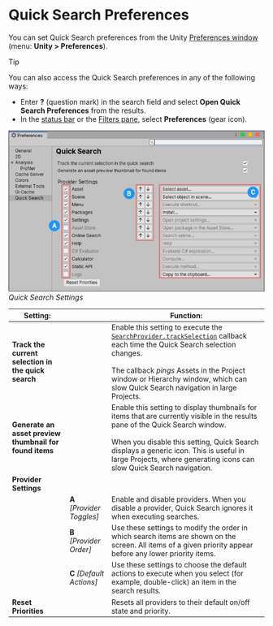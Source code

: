 # Quick Search Preferences

You can set Quick Search preferences from the Unity [Preferences window](https://docs.unity3d.com/Manual/Preferences.html) (menu: **Unity > Preferences**).

> [!TIP]
> You can also access the Quick Search preferences in any of the following ways:
> - Enter **?** (question mark) in the search field and select **Open Quick Search Preferences** from the results.
> - In the [status bar](index.md#the-quick-search-window) or the [Filters pane](search-filters.md#persistent-search-filters), select **Preferences** (gear icon).  

![settings page](Images/QS_Preferences.png)<br/>_Quick Search Settings_

|Setting:||Function:|
|-|-|-|
|**Track the current selection in the quick search**   |   |Enable this setting to execute the [`SearchProvider.trackSelection`](api.md#track-selection) callback each time the Quick Search selection changes.<br/><br/>The callback _pings_ Assets in the Project window or Hierarchy window, which can slow Quick Search navigation in large Projects.|
|**Generate an asset preview thumbnail for found items**   |   |Enable this setting to display thumbnails for items that are currently visible in the results pane of the Quick Search window.<br/><br/>When you disable this setting, Quick Search displays a generic icon. This is useful in large Projects, where generating icons can slow Quick Search navigation.|
|**Provider Settings**   |   |   |
|   | **A** _[Provider Toggles]_  | Enable and disable providers. When you disable a provider, Quick Search ignores it when executing searches.   |
|   | **B** _[Provider Order]_  | Use these settings to modify the order in which search items are shown on the screen. All items of a given priority appear before any lower priority items.  |
|   |  **C** _[Default Actions]_  | Use these settings to choose the default actions to execute when you select (for example, double-click) an item in the search results. |
|**Reset Priorities**   |   | Resets all providers to their default on/off state and priority.  |
